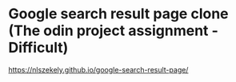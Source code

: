 # Google search result page clone (The odin project assignment - Difficult)

https://nlszekely.github.io/google-search-result-page/
